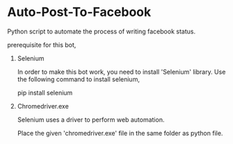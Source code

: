 # Auto-Post-To-Facebook
Python script to automate the process of writing facebook status.

prerequisite for this bot,

1. Selenium

   In order to make this bot work, you need to install 'Selenium' library. 
   Use the following command to install selenium,
   
   pip install selenium

2. Chromedriver.exe
   
   Selenium uses a driver to perform web automation.
   
   Place the given 'chromedriver.exe' file in the same folder as python file. 

